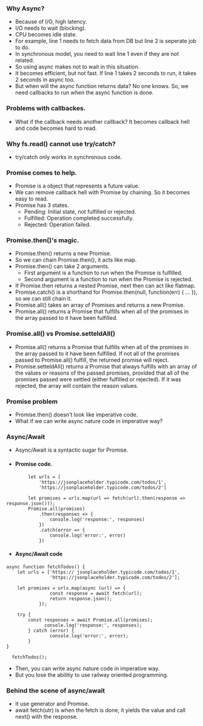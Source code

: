 ### Why Async?
- Because of I/O, high latency.
- I/O needs to wait (blocking).
- CPU becomes idle state.
- For example, line 1 needs to fetch data from DB but line 2 is seperate job to do. 
- In synchronous model, you need to wait line 1 even if they are not related.
- So using async makes not to wait in this situation.
- It becomes efficient, but not fast. If line 1 takes 2 seconds to run, it takes 2 seconds in async too.
- But when will the async function returns data? No one knows. So, we need callbacks to run when the async function is done. 

### Problems with callbackes.
- What if the callback needs another callback? It becomes callback hell and code becomes hard to read.

### Why fs.read() cannot use try/catch?
- try/catch only works in synchronous code.

### Promise comes to help.
- Promise is a object that represents a future value.
- We can remove callback hell with Promise by chaining. So it becomes easy to read.
- Promise has 3 states.
  - Pending: Initial state, not fulfilled or rejected.
  - Fulfilled: Operation completed successfully.
  - Rejected: Operation failed.

### Promise.then()'s magic.
- Promise.then() returns a new Promise.
- So we can chain Promise.then(), it acts like map.
- Promise.then() can take 2 arguments.
  - First argument is a function to run when the Promise is fulfilled.
  - Second argument is a function to run when the Promise is rejected.
- If Promise.then returns a nested Promise, next then can act like flatmap.
- Promise.catch() is a shorthand for Promise.then(null, function(err) { ... }), so we can still chain it.
- Promise.all() takes an array of Promises and returns a new Promise.
- Promise.all() returns a Promise that fulfills when all of the promises in the array passed to it have been fulfilled.

### Promise.all() vs Promise.setteldAll()
- Promise.all() returns a Promise that fulfills when all of the promises in the array passed to it have been fulfilled. If not all of the promises passed to Promise.all() fulfill, the returned promise will reject.
- Promise.setteldAll() returns a Promise that always fulfills with an array of the values or reasons of the passed promises, provided that all of the promises passed were settled (either fulfilled or rejected). If it was rejected, the array will contain the reason values.

### Promise problem
- Promise.then() doesn't look like imperative code.
- What if we can write async nature code in imperative way?

### Async/Await
- Async/Await is a syntactic sugar for Promise.
- #### Promise code.
```
        let urls = [
            'https://jsonplaceholder.typicode.com/todos/1',
            'https://jsonplaceholder.typicode.com/todos/2']

        let promises = urls.map(url => fetch(url).then(response => response.json()));
        Promise.all(promises)
            .then(responses => {
                console.log('response:', responses)
            })
            .catch(error => {
                console.log('error:', error)
            })
```
- #### Async/Await code
```
async function fetchTodos() {
    let urls = ['https:// jsonplaceholder.typicode.com/todos/1',
                'https://jsonplaceholder.typicode.com/todos/2'];

    let promises = urls.map(async (url) => {
                const response = await fetch(url);
                return response.json();
            });

    try {
        const responses = await Promise.all(promises);
              console.log('response:', responses);
        } catch (error) {
                console.log('error:', error);
        }
}

  fetchTodos();
```
- Then, you can write async nature code in imperative way.
- But you lose the abilitiy to use railway oriented programming.

### Behind the scene of async/await
- It use generator and Promise.
- await fetch(utr) is when the fetch is done, it yields the value and call next() with the response.
